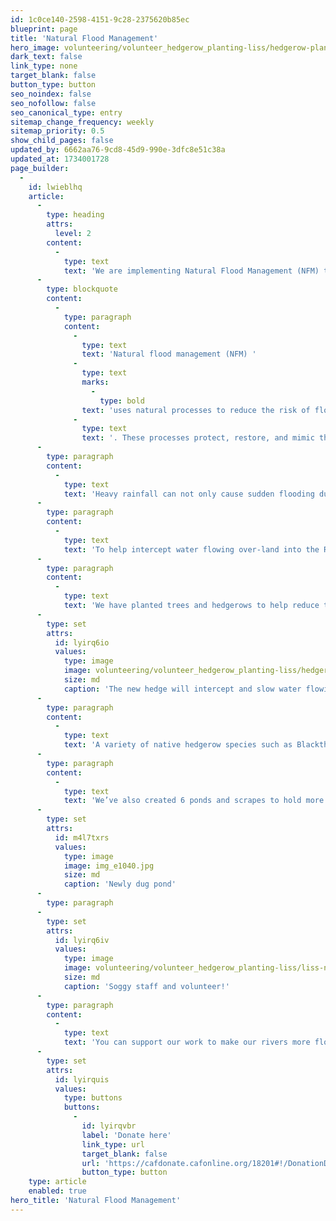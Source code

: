```yaml
---
id: 1c0ce140-2598-4151-9c28-2375620b85ec
blueprint: page
title: 'Natural Flood Management'
hero_image: volunteering/volunteer_hedgerow_planting-liss/hedgerow-plants-at-liss.jpg
dark_text: false
link_type: none
target_blank: false
button_type: button
seo_noindex: false
seo_nofollow: false
seo_canonical_type: entry
sitemap_change_frequency: weekly
sitemap_priority: 0.5
show_child_pages: false
updated_by: 6662aa76-9cd8-45d9-990e-3dfc8e51c38a
updated_at: 1734001728
page_builder:
  -
    id: lwieblhq
    article:
      -
        type: heading
        attrs:
          level: 2
        content:
          -
            type: text
            text: 'We are implementing Natural Flood Management (NFM) techniques to slow the flow of surface water into the Rother. '
      -
        type: blockquote
        content:
          -
            type: paragraph
            content:
              -
                type: text
                text: 'Natural flood management (NFM) '
              -
                type: text
                marks:
                  -
                    type: bold
                text: 'uses natural processes to reduce the risk of flooding'
              -
                type: text
                text: '. These processes protect, restore, and mimic the natural functions of catchments, floodplains and the coast to slow and store water.'
      -
        type: paragraph
        content:
          -
            type: text
            text: 'Heavy rainfall can not only cause sudden flooding due to the extra water flowing into rivers, but they can also wash soil and pollution off the land into rivers.  '
      -
        type: paragraph
        content:
          -
            type: text
            text: 'To help intercept water flowing over-land into the River Rother, we are implementing Natural Flood Management techniques in the catchment. '
      -
        type: paragraph
        content:
          -
            type: text
            text: 'We have planted trees and hedgerows to help reduce the impact of sudden and heavy rainfall by intercepting water, sediment and nutrients flowing towards the river. '
      -
        type: set
        attrs:
          id: lyirq6io
          values:
            type: image
            image: volunteering/volunteer_hedgerow_planting-liss/hedgerow-plants-at-liss.jpg
            size: md
            caption: 'The new hedge will intercept and slow water flowing overland into the river'
      -
        type: paragraph
        content:
          -
            type: text
            text: 'A variety of native hedgerow species such as Blackthorn, Hawthorn, Spindle, Field maple, Hazel, Dog Rose Guelder Rose, Dogwood, Cherry and Crab Apple, together with 75 Oak and 19 Sussex Black Poplar trees, have been planted so far, totalling 4619 trees!'
      -
        type: paragraph
        content:
          -
            type: text
            text: 'We’ve also created 6 ponds and scrapes to hold more water back in the landscape. These will also help native wildlife by providing homes, shelter and food sources. These techniques are also great for making the riverscape more resilient to drought. '
      -
        type: set
        attrs:
          id: m4l7txrs
          values:
            type: image
            image: img_e1040.jpg
            size: md
            caption: 'Newly dug pond'
      -
        type: paragraph
      -
        type: set
        attrs:
          id: lyirq6iv
          values:
            type: image
            image: volunteering/volunteer_hedgerow_planting-liss/liss-nfm.jpeg
            size: md
            caption: 'Soggy staff and volunteer!'
      -
        type: paragraph
        content:
          -
            type: text
            text: 'You can support our work to make our rivers more flood proof by donating below. '
      -
        type: set
        attrs:
          id: lyirquis
          values:
            type: buttons
            buttons:
              -
                id: lyirqvbr
                label: 'Donate here'
                link_type: url
                target_blank: false
                url: 'https://cafdonate.cafonline.org/18201#!/DonationDetails'
                button_type: button
    type: article
    enabled: true
hero_title: 'Natural Flood Management'
---
```

